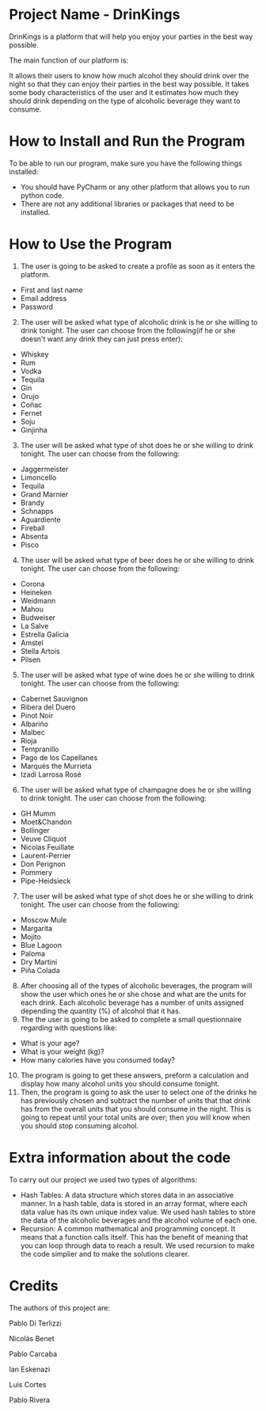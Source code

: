 # Project Name - DrinKings
DrinKings is a platform that will help you enjoy your parties in the best way possible.

The main function of our platform is:

It allows their users to know how much alcohol they should drink over the night so that they can enjoy their parties in the best way possible. It takes some body characteristics of the user and it estimates how much they should drink depending on the type of alcoholic beverage they want to consume.

# How to Install and Run the Program
To be able to run our program, make sure you have the following things installed:
- You should have PyCharm or any other platform that allows you to run python code.
- There are not any additional libraries or packages that need to be installed.

# How to Use the Program
1. The user is going to be asked to create a profile as soon as it enters the platform.
- First and last name
- Email address
- Password
2. The user will be asked what type of alcoholic drink is he or she willing to drink tonight. The user can choose from the following(if he or she doesn't want any drink they can just press enter):
- Whiskey 
- Rum 
- Vodka 
- Tequila 
- Gin
- Orujo 
- Coñac 
- Fernet 
- Soju 
- Ginjinha
3. The user will be asked what type of shot does he or she willing to drink tonight. The user can choose from the following:
- Jaggermeister
- Limoncello
- Tequila
- Grand Marnier
- Brandy
- Schnapps
- Aguardiente 
- Fireball
- Absenta
- Pisco
4. The user will be asked what type of beer does he or she willing to drink tonight. The user can choose from the following:
- Corona
- Heineken
- Weidmann
- Mahou
- Budweiser
- La Salve
- Estrella Galicia
- Amstel
- Stella Artois
- Pilsen
5. The user will be asked what type of wine does he or she willing to drink tonight. The user can choose from the following:
- Cabernet Sauvignon
- Ribera del Duero
- Pinot Noir
- Albariño
- Malbec
- Rioja
- Tempranillo
- Pago de los Capellanes
- Marqués the Murrieta
- Izadi Larrosa Rosé
6. The user will be asked what type of champagne does he or she willing to drink tonight. The user can choose from the following:
- GH Mumm
- Moet&Chandon
- Bollinger
- Veuve Cliquot
- Nicolas Feuillate
- Laurent-Perrier
- Don Perignon
- Pommery
- Pipe-Heidsieck
7. The user will be asked what type of shot does he or she willing to drink tonight. The user can choose from the following:
- Moscow Mule
- Margarita
- Mojito
- Blue Lagoon
- Paloma
- Dry Martini
- Piña Colada
8. After choosing all of the types of alcoholic beverages, the program will show the user which ones he or she chose and what are the units for each drink. Each alcoholic beverage has a number of units assigned depending the quantity (%) of alcohol that it has.
9. The the user is going to be asked to complete a small questionnaire regarding with questions like:
- What is your age?
- What is your weight (kg)?
- How many calories have you consumed today?
10. The program is going to get these answers, preform a calculation and display how many alcohol units you should consume tonight. 
11. Then, the program is going to ask the user to select one of the drinks he has previously chosen and subtract the number of units that that drink has from the overall units that you should consume in the night. This is going to repeat until your total units are over; then you will know when you should stop consuming alcohol.
# Extra information about the code 
To carry out our project we used two types of algorithms:
- Hash Tables: A data structure which stores data in an associative manner. In a hash table, data is stored in an array format, where each data value has its own unique index value. We used hash tables to store the data of the alcoholic beverages and the alcohol volume of each one.
- Recursion: A common mathematical and programming concept. It means that a function calls itself. This has the benefit of meaning that you can loop through data to reach a result. We used recursion to make the code simplier and to make the solutions clearer.
# Credits
The authors of this project are:

Pablo Di Terlizzi

Nicolás Benet

Pablo Carcaba

Ian Eskenazi

Luis Cortes

Pablo Rivera

